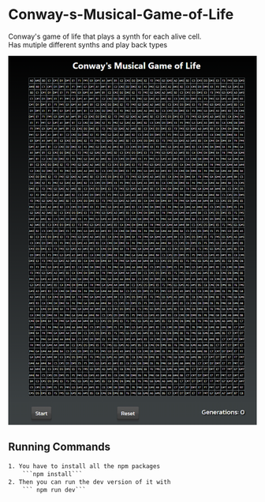 # Conway-s-Musical-Game-of-Life
Conway's game of life that plays a synth for each alive cell.   
Has mutiple different synths and play back types  

![Screenshot of the main grid of the game.](./public/assets/mainView.png)
   
## Running Commands   
    1. You have to install all the npm packages   
        ```npm install```
    2. Then you can run the dev version of it with   
        ``` npm run dev```
